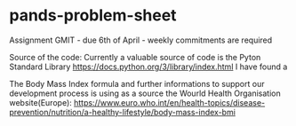 # pands-problem-sheet
Assignment GMIT - due 6th of April - weekly commitments are required

Source of the code:
Currently a valuable source of code is the Pyton Standard Library https://docs.python.org/3/library/index.html
I have found a 

The Body Mass Index formula and further informations to support our development process is using as a source the Wourld Health Organisation website(Europe):  https://www.euro.who.int/en/health-topics/disease-prevention/nutrition/a-healthy-lifestyle/body-mass-index-bmi